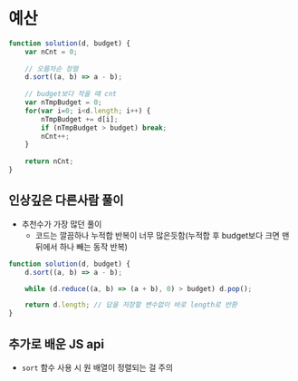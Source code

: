 # 예산

```javascript
function solution(d, budget) {
    var nCnt = 0;
    
    // 오름차순 정렬
    d.sort((a, b) => a - b);
    
    // budget보다 작을 때 cnt
    var nTmpBudget = 0;
    for(var i=0; i<d.length; i++) {
        nTmpBudget += d[i];
        if (nTmpBudget > budget) break;
        nCnt++;
    }
    
    return nCnt;
}
```

## 인상깊은 다른사람 풀이

* 추천수가 가장 많던 풀이
  * 코드는 깔끔하나 누적합 반복이 너무 많은듯함(누적합 후 budget보다 크면 맨 뒤에서 하나 빼는 동작 반복)

```js
function solution(d, budget) {
    d.sort((a, b) => a - b);

    while (d.reduce((a, b) => (a + b), 0) > budget) d.pop();

    return d.length; // 답을 저장할 변수없이 바로 length로 반환
}
```



## **추가로 배운 JS api**

* `sort` 함수 사용 시 원 배열이 정렬되는 걸 주의